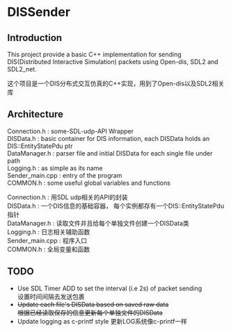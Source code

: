 # DISSender

## Introduction
This project provide a basic C++ implementation for sending DIS(Distributed Interactive Simulation) packets
using Open-dis, SDL2 and SDL2_net. 

这个项目是一个DIS分布式交互仿真的C++实现，用到了Open-dis以及SDL2相关库

## Architecture
Connection.h : some-SDL-udp-API Wrapper  
DISData.h : basic container for DIS information, each DISData holds an DIS::EntityStatePdu ptr  
DataManager.h : parser file and initial DISData for each single file under path  
Logging.h : as simple as its name  
Sender_main.cpp : entry of the program  
COMMON.h : some useful global variables and functions  

Connection.h : 用SDL udp相关的API的封装  
DISData.h : 一个DIS信息的基础容器， 每个实例都存有一个DIS::EntityStatePdu指针  
DataManager.h : 读取文件并且给每个单独文件创建一个DISData类  
Logging.h : 日志相关辅助函数  
Sender_main.cpp : 程序入口  
COMMON.h : 全局变量和函数  

## TODO
* Use SDL Timer ADD to set the interval (i.e 2s) of packet sending  
  设置时间间隔去发送包裹  
* ~~Update each file's DISData based on saved raw data~~  
  ~~根据已经读取保存的信息更新每个单独文件的DISData~~  
* Update logging as c-printf style
  更新LOG系统像c-printf一样
